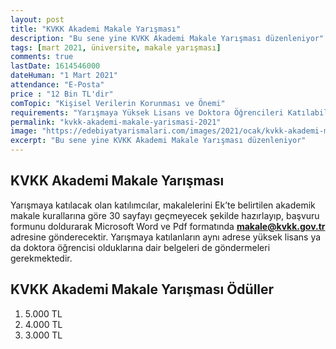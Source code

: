 ```yaml
---
layout: post
title: "KVKK Akademi Makale Yarışması"
description: "Bu sene yine KVKK Akademi Makale Yarışması düzenleniyor"
tags: [mart 2021, üniversite, makale yarışması]
comments: true
lastDate: 1614546000 
dateHuman: "1 Mart 2021"
attendance: "E-Posta"
price : "12 Bin TL'dir"
comTopic: "Kişisel Verilerin Korunması ve Önemi"
requirements: "Yarışmaya Yüksek Lisans ve Doktora Öğrencileri Katılabilir."
permalink: "kvkk-akademi-makale-yarismasi-2021"
image: "https://edebiyatyarismalari.com/images/2021/ocak/kvkk-akademi-makale-yarismasi.jpg"
excerpt: "Bu sene yine KVKK Akademi Makale Yarışması düzenleniyor"
---
```


## KVKK Akademi Makale Yarışması
Yarışmaya katılacak olan katılımcılar, makalelerini Ek’te belirtilen akademik makale kurallarına göre 30 sayfayı geçmeyecek şekilde hazırlayıp, başvuru formunu doldurarak Microsoft Word ve Pdf formatında **makale@kvkk.gov.tr** adresine gönderecektir. Yarışmaya katılanların aynı adrese yüksek lisans ya da doktora öğrencisi olduklarına dair belgeleri de göndermeleri gerekmektedir.

## KVKK Akademi Makale Yarışması Ödüller
1. 5.000 TL
2. 4.000 TL
3. 3.000 TL

